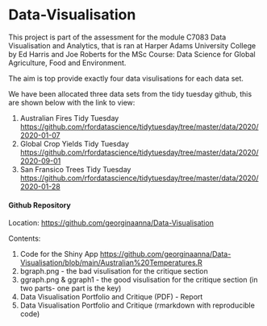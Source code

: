 # Data-Visualisation

This project is part of the assessment for the module C7083 Data Visualisation and Analytics, that is ran at Harper Adams University College by Ed Harris and Joe Roberts for the MSc Course: Data Science for Global Agriculture, Food and Environment. 

The aim is top provide exactly four data visulisations for each data set. 

We have been allocated three data sets from the tidy tuesday github, this are shown below with the link to view:

  1. Australian Fires	Tidy Tuesday	https://github.com/rfordatascience/tidytuesday/tree/master/data/2020/2020-01-07                
  2. Global Crop Yields	Tidy Tuesday	https://github.com/rfordatascience/tidytuesday/tree/master/data/2020/2020-09-01      
  3. San Fransico Trees	Tidy Tuesday	https://github.com/rfordatascience/tidytuesday/tree/master/data/2020/2020-01-28

#### Github Repository 

Location: https://github.com/georginaanna/Data-Visualisation

Contents:

1. Code for the Shiny App https://github.com/georginaanna/Data-Visualisation/blob/main/Australian%20Temperatures.R
2. bgraph.png - the bad visulisation for the critique section 
3. ggraph.png & ggraph1 - the good visulisation for the critique section (in two parts- one part is the key) 
4. Data Visualisation Portfolio and Critique (PDF) - Report
5. Data Visualisation Portfolio and Critique (rmarkdown with reproducible code) 

